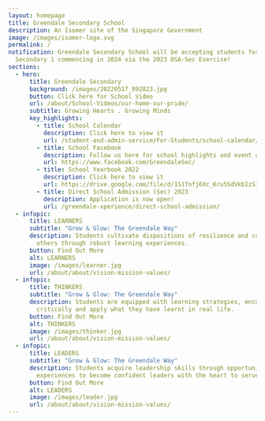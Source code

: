 ```yaml
---
layout: homepage
title: Greendale Secondary School
description: An Isomer site of the Singapore Government
image: /images/isomer-logo.svg
permalink: /
notification: Greendale Secondary School will be accepting students for
  Secondary 1 commencing in 2024 via the 2023 DSA-Sec Exercise!
sections:
  - hero:
      title: Greendale Secondary
      background: /images/20220517_092823.jpg
      button: Click here for School Video
      url: /about/School-Videos/our-home-our-pride/
      subtitle: Growing Hearts . Growing Minds
      key_highlights:
        - title: School Calendar
          description: Click here to view it
          url: /student-and-admin-service/For-Students/school-calendar/
        - title: School Facebook
          description: Follow us here for school highlights and event updates!
          url: https://www.facebook.com/GreendaleSec/
        - title: School Yearbook 2022
          description: Click here to view it
          url: https://drive.google.com/file/d/1S1Tnfj6Xc_Kru5SdVkbIzSIbSyGBumtn/view?usp=sharing
        - title: Direct School Admission (Sec) 2023
          description: Application is now open!
          url: /greendale-xperience/direct-school-admission/
  - infopic:
      title: LEARNERS
      subtitle: "Grow & Glow: The Greendale Way"
      description: Students cultivate dispositions of resilience and compassion for
        others through robust learning experiences.
      button: Find Out More
      alt: LEARNERS
      image: /images/learner.jpg
      url: /about/about/vision-mission-values/
  - infopic:
      title: THINKERS
      subtitle: "Grow & Glow: The Greendale Way"
      description: Students are equipped with learning strategies, encouraged to think
        critically and apply what they have learnt in real life.
      button: Find Out More
      alt: THINKERS
      image: /images/thinker.jpg
      url: /about/about/vision-mission-values/
  - infopic:
      title: LEADERS
      subtitle: "Grow & Glow: The Greendale Way"
      description: Students acquire leadership skills through opportunities and
        experiences to become confident leaders with the heart to serve.
      button: Find Out More
      alt: LEADERS
      image: /images/leader.jpg
      url: /about/about/vision-mission-values/
---
```

